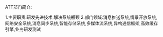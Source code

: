 ATT部门简介:

1.主要职责:研发先进技术,解决系统瓶颈
2.部门领域:消息推送系统,情景开放系统,网络安全系统,消息同步系统,智能存储系统,多媒体流系统,异构通信框架,高效缓存引擎,业务研发测试

